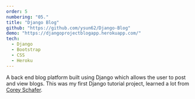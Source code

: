 ```yaml
---
order: 5
numbering: "05."
title: "Django Blog"
github: "https://github.com/ysun62/Django-Blog"
demo: "https://djangoprojectblogapp.herokuapp.com/"
tech:
  - Django
  - Bootstrap
  - CSS
  - Heroku
---
```


A back end blog platform built using Django which allows the user to post and view blogs. This was my first Django tutorial project, learned a lot from [Corey Schafer](https://www.youtube.com/user/schafer5).

